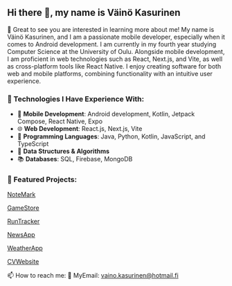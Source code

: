 ## Hi there 👋, my name is Väinö Kasurinen


🌟 Great to see you are interested in learning more about me! My name is Väinö Kasurinen, and I am a passionate mobile developer, especially when it comes to Android development. I am currently in my fourth year studying Computer Science at the University of Oulu. Alongside mobile development, I am proficient in web technologies such as React, Next.js, and Vite, as well as cross-platform tools like React Native. I enjoy creating software for both web and mobile platforms, combining functionality with an intuitive user experience.

### 🔧 Technologies I Have Experience With:

- 📱 **Mobile Development**: Android development, Kotlin, Jetpack Compose, React Native, Expo
- 🌐 **Web Development**: React.js, Next.js, Vite
- 📜 **Programming Languages**: Java, Python, Kotlin, JavaScript, and TypeScript 
- 🧮 **Data Structures & Algorithms**  
- 📚 **Databases**: SQL, Firebase, MongoDB


### 📌 Featured Projects:

[NoteMark](https://github.com/VKasurinen/NoteMark)

[GameStore](https://github.com/VKasurinen/Game-Store)

[RunTracker](https://github.com/VKasurinen/Runtracker)

[NewsApp](https://github.com/VKasurinen/VKNews)

[WeatherApp](https://github.com/VKasurinen/WeatherApp)

[CVWebsite](https://github.com/VKasurinen/vkasurinen_portfolio)

📫 How to reach me:
📧 MyEmail: vaino.kasurinen@hotmail.fi

<!--
**VKasurinen/VKasurinen** is a ✨ _special_ ✨ repository because its `README.md` (this file) appears on your GitHub profile.

Here are some ideas to get you started:

- 🔭 I’m currently working on ...
- 🌱 I’m currently learning ...
- 👯 I’m looking to collaborate on ...
- 🤔 I’m looking for help with ...
- 💬 Ask me about ...
- 📫 How to reach me: ...
- 😄 Pronouns: ...
- ⚡ Fun fact: ...
-->
